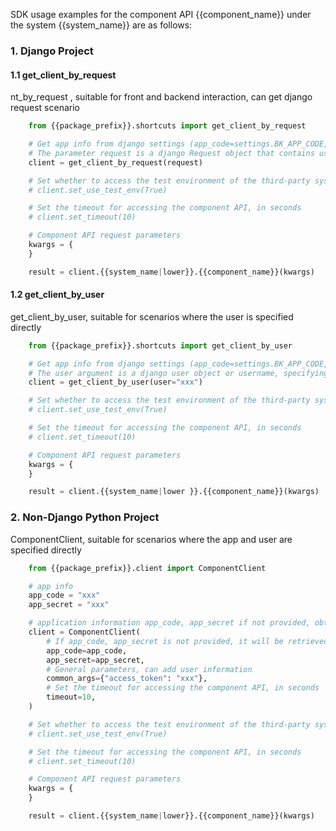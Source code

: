 
SDK usage examples for the component API {{component_name}} under the system {{system_name}} are as follows:

### 1. Django Project

#### 1.1 get_client_by_request

nt_by_request , suitable for front and backend interaction, can get django request scenario

```python
    from {{package_prefix}}.shortcuts import get_client_by_request

    # Get app info from django settings (app_code=settings.BK_APP_CODE, app_secret=settings.BK_APP_SECRET)
    # The parameter request is a django Request object that contains user information
    client = get_client_by_request(request)

    # Set whether to access the test environment of the third-party system, the default value is False, to access its official environment
    # client.set_use_test_env(True)

    # Set the timeout for accessing the component API, in seconds
    # client.set_timeout(10)

    # Component API request parameters
    kwargs = {
    }

    result = client.{{system_name|lower}}.{{component_name}}(kwargs)
```
#### 1.2 get_client_by_user

get_client_by_user, suitable for scenarios where the user is specified directly

```python
    from {{package_prefix}}.shortcuts import get_client_by_user

    # Get app info from django settings (app_code=settings.BK_APP_CODE, app_secret=settings.BK_APP_SECRET)
    # The user argument is a django user object or username, specifying the current user
    client = get_client_by_user(user="xxx")

    # Set whether to access the test environment of the third-party system, the default value is False, to access its official environment
    # client.set_use_test_env(True)

    # Set the timeout for accessing the component API, in seconds
    # client.set_timeout(10)

    # Component API request parameters
    kwargs = {
    }

    result = client.{{system_name|lower }}.{{component_name}}(kwargs)
```

### 2. Non-Django Python Project

ComponentClient, suitable for scenarios where the app and user are specified directly

```python
    from {{package_prefix}}.client import ComponentClient

    # app info
    app_code = "xxx"
    app_secret = "xxx"

    # application information app_code, app_secret if not provided, obtained from the environment configuration
    client = ComponentClient(
        # If app_code, app_secret is not provided, it will be retrieved from django settings
        app_code=app_code,
        app_secret=app_secret,
        # General parameters, can add user information
        common_args={"access_token": "xxx"},
        # Set the timeout for accessing the component API, in seconds
        timeout=10,
    )

    # Set whether to access the test environment of the third-party system, the default value is False, to access its official environment
    # client.set_use_test_env(True)

    # Set the timeout for accessing the component API, in seconds
    # client.set_timeout(10)

    # Component API request parameters
    kwargs = {
    }

    result = client.{{system_name|lower}}.{{component_name}}(kwargs)
```
